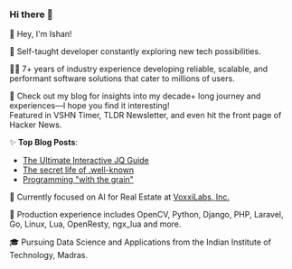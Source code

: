 ### Hi there 👋

👋 Hey, I'm Ishan!

🚀 Self-taught developer constantly exploring new tech possibilities.

👨‍💻 7+ years of industry experience developing reliable, scalable, and performant software solutions that cater to millions of users.

📝 Check out my blog for insights into my decade+ long journey and experiences—I hope you find it interesting!  
Featured in VSHN Timer, TLDR Newsletter, and even hit the front page of Hacker News.

✨ **Top Blog Posts**:
- [The Ultimate Interactive JQ Guide](https://ishan.page/blog/2023-11-06-jq-by-example/)
- [The secret life of .well-known](https://ishan.page/blog/2023-07-02-well-known/)
- [Programming "with the grain"](https://ishan.page/blog/2023-07-09-programming-with-the-grain/)

🔧 Currently focused on AI for Real Estate at [VoxxiLabs, Inc.](https://voxxi.ai)

🌟 Production experience includes OpenCV, Python, Django, PHP, Laravel, Go, Linux, Lua, OpenResty, ngx_lua and more.

🎓 Pursuing Data Science and Applications from the Indian Institute of Technology, Madras.
